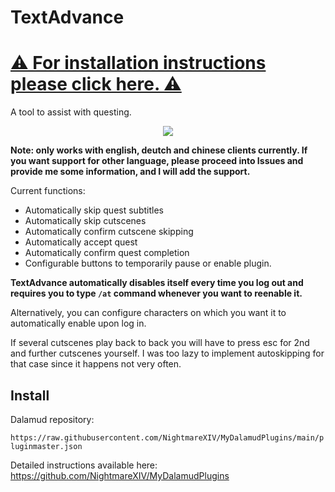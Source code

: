 # TextAdvance
# [⚠ For installation instructions please click here. ⚠](https://github.com/NightmareXIV/MyDalamudPlugins#installation)
A tool to assist with questing. 

<p align="center"><img src="https://raw.githubusercontent.com/NightmareXIV/MyDalamudPlugins/main/TextAdvance/icon.png"></p>

**Note: only works with english, deutch and chinese clients currently. If you want support for other language, please proceed into Issues and provide me some information, and I will add the support.**

Current functions:
- Automatically skip quest subtitles
- Automatically skip cutscenes
- Automatically confirm cutscene skipping
- Automatically accept quest 
- Automatically confirm quest completion
- Configurable buttons to temporarily pause or enable plugin.

**TextAdvance automatically disables itself every time you log out and requires you to type `/at` command whenever you want to reenable it.**

Alternatively, you can configure characters on which you want it to automatically enable upon log in.

If several cutscenes play back to back you will have to press esc for 2nd and further cutscenes yourself. I was too lazy to implement autoskipping for that case since it happens not very often.

## Install
Dalamud repository:

`https://raw.githubusercontent.com/NightmareXIV/MyDalamudPlugins/main/pluginmaster.json`

Detailed instructions available here: https://github.com/NightmareXIV/MyDalamudPlugins
